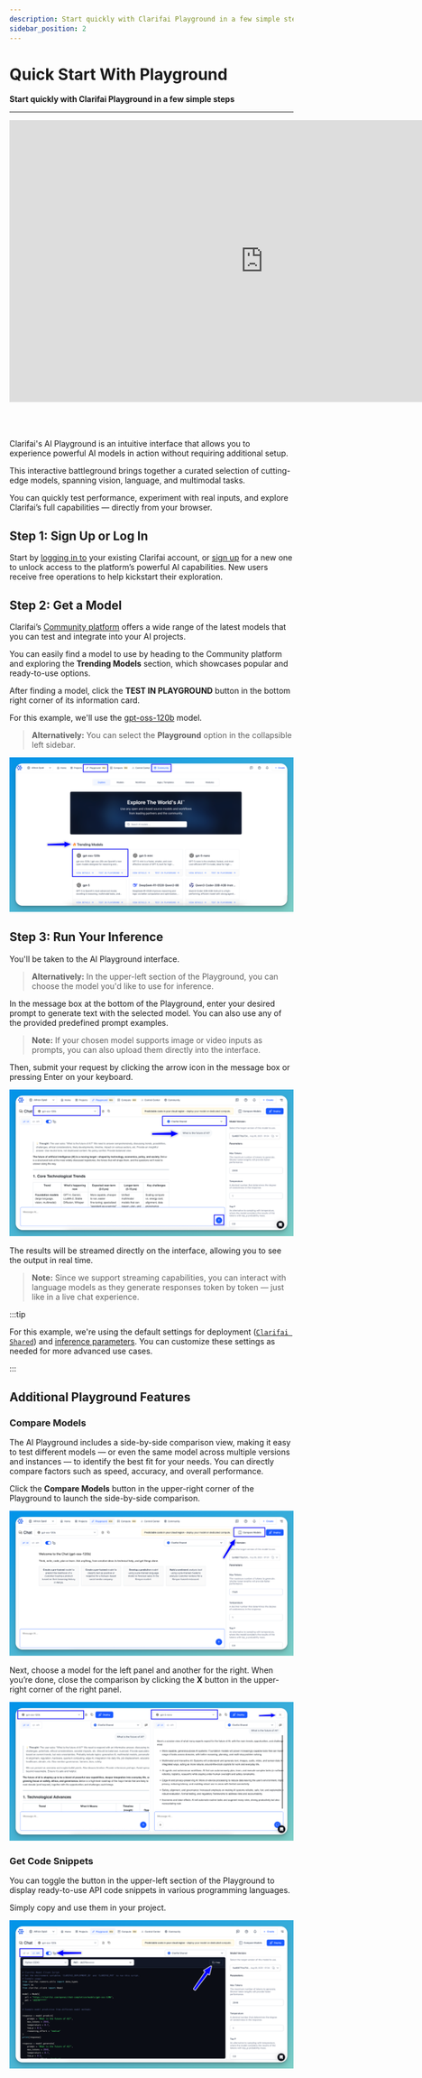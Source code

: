 ```yaml
---
description: Start quickly with Clarifai Playground in a few simple steps
sidebar_position: 2
---
```


# Quick Start With Playground

**Start quickly with Clarifai Playground in a few simple steps**
<hr />

<div style={{ "position":"relative","width": "100%","overflow": "hidden","padding-top": "56.25%"}}>
<iframe width="900" height="500" style={{"position": "absolute","top": "0","left": "0","bottom": "0","right": "0","width": "100%","height": "100%",}} src="https://www.youtube.com/embed/H3WWyczCxGo" title="Try out GPT-OSS-120B" frameborder="0" allow="accelerometer; autoplay; clipboard-write; encrypted-media; gyroscope; picture-in-picture; web-share" allowfullscreen></iframe>
</div>

<br/><br/>


Clarifai's AI Playground is an intuitive interface that allows you to experience powerful AI models in action without requiring additional setup.

This interactive battleground brings together a curated selection of cutting-edge models, spanning vision, language, and multimodal tasks.

You can quickly test performance, experiment with real inputs, and explore Clarifai’s full capabilities — directly from your browser.
 
## Step 1: Sign Up or Log In 

Start by [logging in to](https://clarifai.com/login) your existing Clarifai account, or [sign up](https://clarifai.com/signup) for a new one to unlock access to the platform’s powerful AI capabilities. New users receive free operations to help kickstart their exploration.

## Step 2: Get a Model

Clarifai’s [Community platform](https://clarifai.com/explore) offers a wide range of the latest models that you can test and integrate into your AI projects.

You can easily find a model to use by heading to the Community platform and exploring the **Trending Models** section, which showcases popular and ready-to-use options.

After finding a model, click the **TEST IN PLAYGROUND** button in the bottom right corner of its information card. 

For this example, we'll use the [gpt-oss-120b](https://clarifai.com/openai/chat-completion/models/gpt-oss-120b) model.

> **Alternatively:** You can select the **Playground** option in the collapsible left sidebar.

![](/img/new-docs/playground-2.png)

## Step 3: Run Your Inference

You'll be taken to the AI Playground interface. 

> **Alternatively:** In the upper-left section of the Playground, you can choose the model you'd like to use for inference.

In the message box at the bottom of the Playground, enter your desired prompt to generate text with the selected model. You can also use any of the provided predefined prompt examples. 

> **Note:** If your chosen model supports image or video inputs as prompts, you can also upload them directly into the interface.

Then, submit your request by clicking the arrow icon in the message box or pressing Enter on your keyboard.

![](/img/new-docs/playground-3.png)

The results will be streamed directly on the interface, allowing you to see the output in real time. 

> **Note:** Since we support streaming capabilities, you can interact with language models as they generate responses token by token — just like in a live chat experience.

:::tip

For this example, we're using the default settings for deployment ([`Clarifai Shared`](https://docs.clarifai.com/compute/deployments/clusters-nodepools)) and [inference parameters](https://docs.clarifai.com/compute/inference/advanced). You can customize these settings as needed for more advanced use cases.

:::

## Additional Playground Features

### Compare Models

The AI Playground includes a side-by-side comparison view, making it easy to test different models — or even the same model across multiple versions and instances — to identify the best fit for your needs. You can directly compare factors such as speed, accuracy, and overall performance.

Click the **Compare Models** button in the upper-right corner of the Playground to launch the side-by-side comparison.

![](/img/new-docs/playground-5.png)

Next, choose a model for the left panel and another for the right. When you’re done, close the comparison by clicking the **X** button in the upper-right corner of the right panel.

![](/img/new-docs/playground-6.png)

### Get Code Snippets

You can toggle the button in the upper-left section of the Playground to display ready-to-use API code snippets in various programming languages. 

Simply copy and use them in your project.

![](/img/new-docs/playground-4.png)


